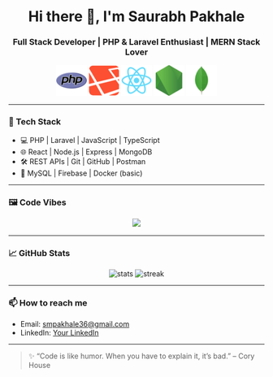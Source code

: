 <h1 align="center">Hi there 👋, I'm Saurabh Pakhale</h1>
<h3 align="center">Full Stack Developer | PHP & Laravel Enthusiast | MERN Stack Lover</h3>

<p align="center">
  <img src="https://raw.githubusercontent.com/devicons/devicon/master/icons/php/php-original.svg" alt="php" width="60"/>
  <img src="https://raw.githubusercontent.com/devicons/devicon/master/icons/laravel/laravel-plain.svg" alt="laravel" width="60"/>
  <img src="https://raw.githubusercontent.com/devicons/devicon/master/icons/react/react-original.svg" alt="react" width="60"/>
  <img src="https://raw.githubusercontent.com/devicons/devicon/master/icons/nodejs/nodejs-original.svg" alt="nodejs" width="60"/>
  <img src="https://raw.githubusercontent.com/devicons/devicon/master/icons/mongodb/mongodb-original.svg" alt="mongodb" width="60"/>
</p>

---

### 🧰 Tech Stack

- 💻 PHP | Laravel | JavaScript | TypeScript
- 🌐 React | Node.js | Express | MongoDB
- 🛠️ REST APIs | Git | GitHub | Postman
- 🧱 MySQL | Firebase | Docker (basic)

---

### 🖼️ Code Vibes

<p align="center">
  <img src="https://media.giphy.com/media/qgQUggAC3Pfv687qPC/giphy.gif" width="400"/>
</p>

---

### 📈 GitHub Stats

<p align="center">
  <img src="https://github-readme-stats.vercel.app/api?username=saurabhsp&show_icons=true&theme=radical" alt="stats" />
  <img src="https://github-readme-streak-stats.herokuapp.com/?user=saurabhsp&theme=radical" alt="streak" />
</p>

---

### 📫 How to reach me

- Email: smpakhale36@gmail.com
- LinkedIn: [Your LinkedIn](https://linkedin.com/in/saurabhsmp)

---

> ✨ “Code is like humor. When you have to explain it, it’s bad.” – Cory House
